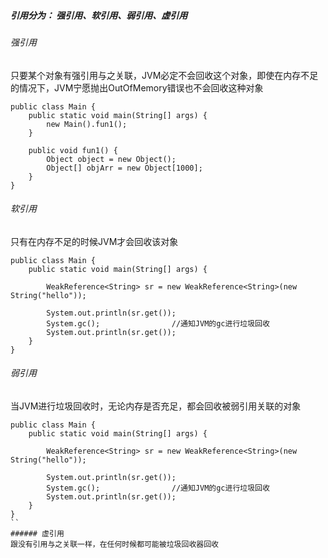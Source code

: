 
##### 引用分为：  强引用、软引用、弱引用、虚引用

###### 强引用

只要某个对象有强引用与之关联，JVM必定不会回收这个对象，即使在内存不足的情况下，JVM宁愿抛出OutOfMemory错误也不会回收这种对象
```
public class Main {
    public static void main(String[] args) {
        new Main().fun1();
    }

    public void fun1() {
        Object object = new Object();
        Object[] objArr = new Object[1000];
    }
}
```

###### 软引用
只有在内存不足的时候JVM才会回收该对象
```
public class Main {
    public static void main(String[] args) {

        WeakReference<String> sr = new WeakReference<String>(new String("hello"));

        System.out.println(sr.get());
        System.gc();                //通知JVM的gc进行垃圾回收
        System.out.println(sr.get());
    }
}
```

###### 弱引用
当JVM进行垃圾回收时，无论内存是否充足，都会回收被弱引用关联的对象
```
public class Main {
    public static void main(String[] args) {

        WeakReference<String> sr = new WeakReference<String>(new String("hello"));

        System.out.println(sr.get());
        System.gc();                //通知JVM的gc进行垃圾回收
        System.out.println(sr.get());
    }
}
``
###### 虚引用
跟没有引用与之关联一样，在任何时候都可能被垃圾回收器回收


```

```






